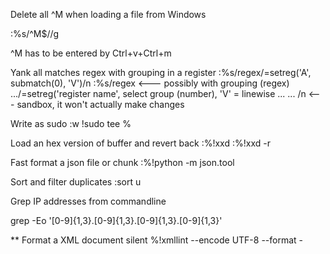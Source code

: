 Delete all ^M when loading a file from Windows

:%s/^M$//g

^M has to be entered by Ctrl+v+Ctrl+m

Yank all matches regex with grouping in a register
:%s/regex/\=setreg('A', submatch(0), 'V')/n
:%s/regex <--- possibly with grouping \(regex\)
.../\=setreg('register name', select group (number), 'V' = linewise
... ... /n <--- sandbox, it won't actually make changes

Write as sudo
:w !sudo tee %

Load an hex version of buffer and revert back
:%!xxd
:%!xxd -r

Fast format a json file or chunk
:%!python -m json.tool

Sort and filter duplicates
:sort u

Grep IP addresses from commandline

grep -Eo '[0-9]{1,3}\.[0-9]{1,3}\.[0-9]{1,3}\.[0-9]{1,3}'

** Format a XML document
silent %!xmllint --encode UTF-8 --format -
